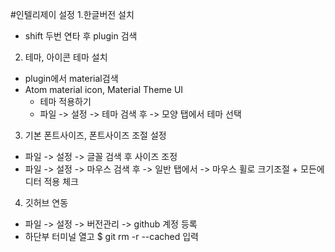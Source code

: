#인텔리제이 설정
1.한글버전 설치
- shift 두번 연타 후 plugin 검색

2. 테마, 아이콘 테마 설치
- plugin에서 material검색
- Atom material icon, Material Theme UI
  - 테마 적용하기
  - 파일 -> 설정 -> 테마 검색 후 -> 모양 탭에서 테마 선택
  
3. 기본 폰트사이즈, 폰트사이즈 조절 설정
  - 파일 -> 설정 -> 글꼴 검색 후 사이즈 조정
  - 파일 -> 설정 -> 마우스 검색 후 -> 일반 탭에서 -> 마우스 휠로 크기조절 + 모든에디터 적용 체크

4. 깃허브 연동
  - 파일 -> 설정 -> 버전관리 -> github 계정 등록
  - 하단부 터미널 열고 $ git rm -r --cached 입력